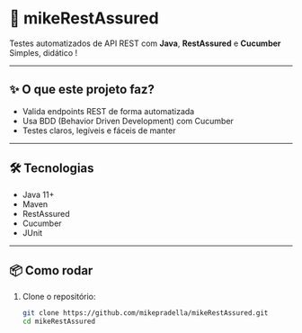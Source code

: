 # 🚀 mikeRestAssured

Testes automatizados de API REST com **Java**, **RestAssured** e **Cucumber**  
Simples, didático !

---

## ✨ O que este projeto faz?

- Valida endpoints REST de forma automatizada
- Usa BDD (Behavior Driven Development) com Cucumber
- Testes claros, legíveis e fáceis de manter

---

## 🛠️ Tecnologias

- Java 11+
- Maven
- RestAssured
- Cucumber
- JUnit

---

## 📦 Como rodar

1. Clone o repositório:
   ```bash
   git clone https://github.com/mikepradella/mikeRestAssured.git
   cd mikeRestAssured
